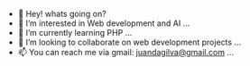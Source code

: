 - 👋 Hey! whats going on?
- 👀 I’m interested in Web development and AI ...
- 🌱 I’m currently learning PHP ...
- 💞️ I’m looking to collaborate on web development projects ...
- 📫 You can reach me via gmail: juandagilva@gmail.com ...

<!---
juandgv/juandgv is a ✨ special ✨ repository because its `README.md` (this file) appears on your GitHub profile.
You can click the Preview link to take a look at your changes.
--->
